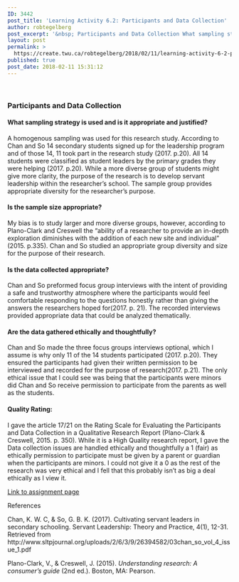 ```yaml
---
ID: 3442
post_title: 'Learning Activity 6.2: Participants and Data Collection'
author: robtegelberg
post_excerpt: '&nbsp; Participants and Data Collection What sampling strategy is used and is it appropriate and justified? A homogenous sampling was used for this research study. According to Chan and So 14 secondary students signed up for the leadership program and of those 14, 11 took part in the research study (2017. p.20). All 14 students [&hellip;]'
layout: post
permalink: >
  https://create.twu.ca/robtegelberg/2018/02/11/learning-activity-6-2-participants-and-data-collection/
published: true
post_date: 2018-02-11 15:31:12
---
```

<p>&nbsp;</p>
<h3>Participants and Data Collection</h3>
<h4>What sampling strategy is used and is it appropriate and justified?</h4>
<p>A homogenous sampling was used for this research study. According to Chan and So 14 secondary students signed up for the leadership program and of those 14, 11 took part in the research study (2017. p.20). All 14 students were classified as student leaders by the primary grades they were helping (2017. p.20). While a more diverse group of students might give more clarity, the purpose of the research is to develop servant leadership within the researcher&#8217;s school. The sample group provides appropriate diversity for the researcher&#8217;s purpose.</p>
<h4>Is the sample size appropriate?</h4>
<p>My bias is to study larger and more diverse groups, however, according to Plano-Clark and Creswell the &#8220;ability of a researcher to provide an in-depth exploration diminishes with the addition of each new site and individual&#8221; (2015. p.335). Chan and So studied an appropriate group diversity and size for the purpose of their research.</p>
<h4>Is the data collected appropriate?</h4>
<p>Chan and So preformed focus group interviews with the intent of providing a safe and trustworthy atmosphere where the participants would feel comfortable responding to the questions honestly rather than giving the answers the researchers hoped for(2017. p. 21). The recorded interviews provided appropriate data that could be analyzed thematically.</p>
<h4>Are the data gathered ethically and thoughtfully?</h4>
<p>Chan and So made the three focus groups interviews optional, which I assume is why only 11 of the 14 students participated (2017. p.20). They ensured the participants had given their written permission to be interviewed and recorded for the purpose of research(2017. p.21). The only ethical issue that I could see was being that the participants were minors did Chan and So receive permission to participate from the parents as well as the students.</p>
<h4>Quality Rating:</h4>
<p>I gave the article 17/21 on the Rating Scale for Evaluating the Participants and Data Collection in a Qualitative Research Report (Plano-Clark &amp; Creswell, 2015. p. 350). While it is a High Quality research report, I gave the Data collection issues are handled ethically and thoughtfully a 1 (fair) as ethically permission to participate must be given by a parent or guardian when the participants are minors. I could not give it a 0 as the rest of the research was very ethical and I fell that this probably isn&#8217;t as big a deal ethically as I view it.</p>
<p><a href="https://create.twu.ca/ldrs591-sp18/unit-6-learning-activities/">Link to assignment page</a></p>
<p>References</p>
<p>Chan, K. W. C, &amp; So, G. B. K. (2017). Cultivating servant leaders in secondary schooling. Servant Leadership: Theory and Practice, 4(1), 12-31. Retrieved from http://www.sltpjournal.org/uploads/2/6/3/9/26394582/03chan_so_vol_4_issue_1.pdf</p>
<p>Plano-Clark, V., &amp; Creswell, J. (2015). <em>Understanding research: A consumer’s guide</em> (2nd ed.). Boston, MA: Pearson.</p>